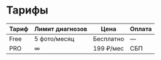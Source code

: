 # Тарифы

| Тариф | Лимит диагнозов | Цена | Оплата |
|-------|-----------------|------|--------|
| Free  | 5 фото/месяц    | Бесплатно | — |
| PRO   | ∞               | 199 ₽/мес | СБП |
